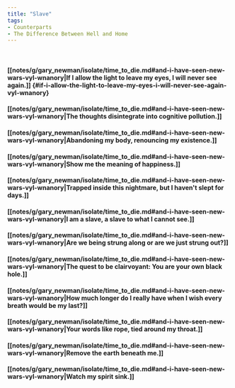 ```yaml
---
title: "Slave"
tags:
- Counterparts
- The Difference Between Hell and Home
---
```

&nbsp;
#### [[notes/g/gary_newman/isolate/time_to_die.md#and-i-have-seen-new-wars-vyl-wnanory|If I allow the light to leave my eyes, I will never see again.]] {#if-i-allow-the-light-to-leave-my-eyes-i-will-never-see-again-vyl-wnanory}
#### [[notes/g/gary_newman/isolate/time_to_die.md#and-i-have-seen-new-wars-vyl-wnanory|The thoughts disintegrate into cognitive pollution.]]
#### [[notes/g/gary_newman/isolate/time_to_die.md#and-i-have-seen-new-wars-vyl-wnanory|Abandoning my body, renouncing my existence.]]
#### [[notes/g/gary_newman/isolate/time_to_die.md#and-i-have-seen-new-wars-vyl-wnanory|Show me the meaning of happiness.]]
#### [[notes/g/gary_newman/isolate/time_to_die.md#and-i-have-seen-new-wars-vyl-wnanory|Trapped inside this nightmare, but I haven't slept for days.]]
#### [[notes/g/gary_newman/isolate/time_to_die.md#and-i-have-seen-new-wars-vyl-wnanory|I am a slave, a slave to what I cannot see.]]
#### [[notes/g/gary_newman/isolate/time_to_die.md#and-i-have-seen-new-wars-vyl-wnanory|Are we being strung along or are we just strung out?]]
#### [[notes/g/gary_newman/isolate/time_to_die.md#and-i-have-seen-new-wars-vyl-wnanory|The quest to be clairvoyant: You are your own black hole.]]
#### [[notes/g/gary_newman/isolate/time_to_die.md#and-i-have-seen-new-wars-vyl-wnanory|How much longer do I really have when I wish every breath would be my last?]]
#### [[notes/g/gary_newman/isolate/time_to_die.md#and-i-have-seen-new-wars-vyl-wnanory|Your words like rope, tied around my throat.]]
#### [[notes/g/gary_newman/isolate/time_to_die.md#and-i-have-seen-new-wars-vyl-wnanory|Remove the earth beneath me.]]
#### [[notes/g/gary_newman/isolate/time_to_die.md#and-i-have-seen-new-wars-vyl-wnanory|Watch my spirit sink.]]

